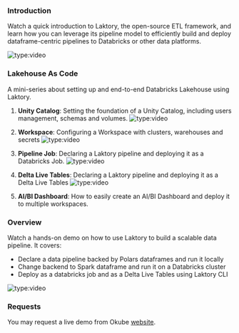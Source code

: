 
### Introduction
Watch a quick introduction to Laktory, the open-source ETL framework, and learn how you can leverage its pipeline model 
to efficiently build and deploy dataframe-centric pipelines to Databricks or other data platforms.

![type:video](https://www.youtube.com/embed/BZK0PE-OriQ)

### Lakehouse As Code
A mini-series about setting up and end-to-end Databricks Lakehouse using Laktory.

1. **Unity Catalog**: Setting the foundation of a Unity Catalog, including users management, schemas and volumes. 
    ![type:video](https://www.youtube.com/embed/G2Ol0bME5h0)

2. **Workspace**: Configuring a Workspace with  clusters, warehouses and secrets
    ![type:video](https://www.youtube.com/embed/nwsyS2SU2mw)

3. **Pipeline Job**: Declaring a Laktory pipeline and deploying it as a Databricks Job.
    ![type:video](https://www.youtube.com/embed/dyArq_CUqKc)

4. **Delta Live Tables**: Declaring a Laktory pipeline and deploying it as a Delta Live Tables 
    ![type:video](https://www.youtube.com/embed/cX3EPV_xWrM)

5. **AI/BI Dashboard**: How to easily create an AI/BI Dashboard and deploy it to multiple workspaces.

### Overview
Watch a hands-on demo on how to use Laktory to build a scalable data pipeline. It covers:

- Declare a data pipeline backed by Polars dataframes and run it locally
- Change backend to Spark dataframe and run it on a Databricks cluster
- Deploy as a databricks job and as a Delta Live Tables using Laktory CLI

![type:video](https://www.youtube.com/embed/010w2iWrN0w)


### Requests
You may request a live demo from Okube [website](https://www.okube.ai/contact).